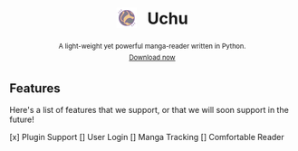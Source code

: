 <h1 align="center">
<sub>
    <img src=".github/assets/sicon.png" height="36">
</sub>
&nbsp;
Uchu
</h1>
<p align="center">
<sup>
A light-weight yet powerful manga-reader written in Python.
</sup>
<br>
<sup>
    <a href="">Download now</a>
</sup>
</p>


## Features
Here's a list of features that we support, or that we will soon support in the future!

[x] Plugin Support
[] User Login
[] Manga Tracking
[] Comfortable Reader